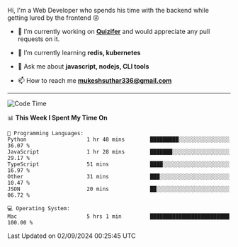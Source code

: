 Hi, I'm a Web Developer who spends his time with the backend while getting lured by the frontend 😜

- 🔭 I’m currently working on **[Quizifer](https://github.com/SutharMukesh/Quizifer/)** and would appreciate any pull requests on it.

- 🌱 I’m currently learning **redis, kubernetes**

- 💬 Ask me about **javascript, nodejs, CLI tools**

- 📫 How to reach me **mukeshsuthar336@gmail.com**

---
<!--START_SECTION:waka-->
![Code Time](http://img.shields.io/badge/Code%20Time-3%2C119%20hrs%208%20mins-blue)

📊 **This Week I Spent My Time On** 

```text
💬 Programming Languages: 
Python                   1 hr 48 mins        █████████░░░░░░░░░░░░░░░░   36.07 % 
JavaScript               1 hr 28 mins        ███████░░░░░░░░░░░░░░░░░░   29.17 % 
TypeScript               51 mins             ████░░░░░░░░░░░░░░░░░░░░░   16.97 % 
Other                    31 mins             ███░░░░░░░░░░░░░░░░░░░░░░   10.47 % 
JSON                     20 mins             ██░░░░░░░░░░░░░░░░░░░░░░░   06.72 % 

💻 Operating System: 
Mac                      5 hrs 1 min         █████████████████████████   100.00 % 
```


 Last Updated on 02/09/2024 00:25:45 UTC
<!--END_SECTION:waka-->
